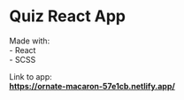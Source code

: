 # Quiz React App

Made with: </br>
    - React </br>
    - SCSS </hr>

Link to app: </br>
<b>https://ornate-macaron-57e1cb.netlify.app/</b>

